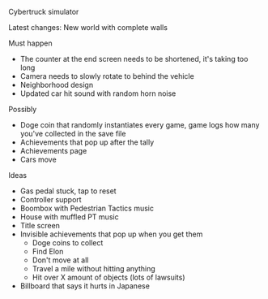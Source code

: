 Cybertruck simulator

Latest changes:
New world with complete walls

Must happen
- The counter at the end screen needs to be shortened, it's taking too long
- Camera needs to slowly rotate to behind the vehicle
- Neighborhood design
- Updated car hit sound with random horn noise

Possibly
- Doge coin that randomly instantiates every game, game logs how many you've collected in the save file
- Achievements that pop up after the tally
- Achievements page
- Cars move

Ideas
- Gas pedal stuck, tap to reset
- Controller support
- Boombox with Pedestrian Tactics music
- House with muffled PT music
- Title screen
- Invisible achievements that pop up when you get them
	- Doge coins to collect
	- Find Elon
	- Don't move at all
	- Travel a mile without hitting anything
	- Hit over X amount of objects (lots of lawsuits)
- Billboard that says it hurts in Japanese
